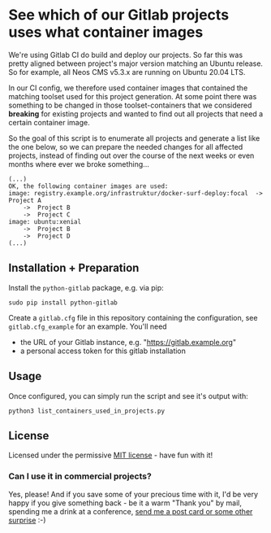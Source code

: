 # See which of our Gitlab projects uses what container images

We're using Gitlab CI do build and deploy our projects. So far this was pretty aligned between project's major version matching an Ubuntu release. So for example, all Neos CMS v5.3.x are running on Ubuntu 20.04 LTS.

In our CI config, we therefore used container images that contained the matching toolset used for this project generation. At some point there was something to be changed in those toolset-containers that we considered **breaking** for existing projects and wanted to find out all projects that need a certain container image.

So the goal of this script is to enumerate all projects and generate a list like the one below, so we can prepare the needed changes for all affected projects, instead of finding out over the course of the next weeks or even months where ever we broke something...

```
(...)
OK, the following container images are used:
image: registry.example.org/infrastruktur/docker-surf-deploy:focal	->  Project A
	->  Project B
	->  Project C
image: ubuntu:xenial
	->  Project B
	->  Project D
(...)
```

## Installation + Preparation
Install the `python-gitlab` package, e.g. via pip:
```
sudo pip install python-gitlab
```
Create a `gitlab.cfg` file in this repository containing the configuration, see `gitlab.cfg_example` for an example. You'll need

- the URL of your Gitlab instance, e.g. "https://gitlab.example.org"
- a personal access token for this gitlab installation

## Usage
Once configured, you can simply run the script and see it's output with:

```
python3 list_containers_used_in_projects.py
```

## License

Licensed under the permissive [MIT license](http://opensource.org/licenses/MIT) - have fun with it!

### Can I use it in commercial projects?

Yes, please! And if you save some of your precious time with it, I'd be very happy if you give something back - be it a warm "Thank you" by mail, spending me a drink at a conference, [send me a post card or some other surprise](http://www.rimann.org/support/) :-)